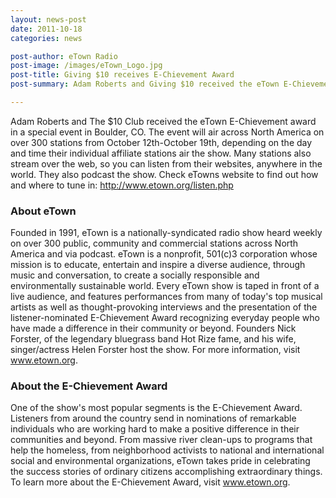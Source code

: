 ```yaml
---
layout: news-post
date: 2011-10-18
categories: news

post-author: eTown Radio
post-image: /images/eTown_Logo.jpg
post-title: Giving $10 receives E-Chievement Award
post-summary: Adam Roberts and Giving $10 received the eTown E-Chievement award in a special event in Boulder, CO.

---
```


Adam Roberts and The $10 Club received the eTown E-Chievement award in a special event in Boulder, CO. The event will air across North America on over 300 stations from October 12th-October 19th, depending on the day and time their individual affiliate stations air the show. Many stations also stream over the web, so you can listen from their websites, anywhere in the world. They also podcast the show. Check eTowns website to find out how and where to tune in: http://www.etown.org/listen.php

### About eTown
Founded in 1991, eTown is a nationally-syndicated radio show heard weekly on over 300 public, community and commercial stations across North America and via podcast. eTown is a nonprofit, 501(c)3 corporation whose mission is to educate, entertain and inspire a diverse audience, through music and conversation, to create a socially responsible and environmentally sustainable world. Every eTown show is taped in front of a live audience, and features performances from many of today's top musical artists as well as thought-provoking interviews and the presentation of the listener-nominated E-Chievement Award recognizing everyday people who have made a difference in their community or beyond. Founders Nick Forster, of the legendary bluegrass band Hot Rize fame, and his wife, singer/actress Helen Forster host the show. For more information, visit www.etown.org.

### About the E-Chievement Award
One of the show's most popular segments is the E-Chievement Award. Listeners from around the country send in nominations of remarkable individuals who are working hard to make a positive difference in their communities and beyond. From massive river clean-ups to programs that help the homeless, from neighborhood activists to national and international social and environmental organizations, eTown takes pride in celebrating the success stories of ordinary citizens accomplishing extraordinary things. To learn more about the E-Chievement Award, visit www.etown.org.
